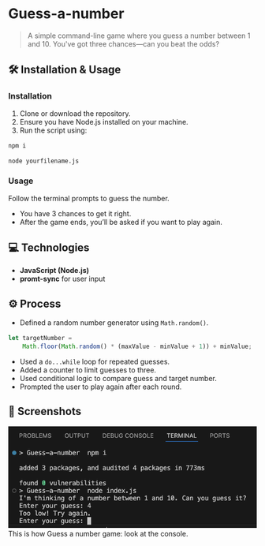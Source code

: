 # Guess-a-number
> A simple command-line game where you guess a number between 1 and 10. You've got three chances—can you beat the odds?


## 🛠️ Installation & Usage

### Installation

1. Clone or download the repository.
2. Ensure you have Node.js installed on your machine.
3. Run the script using:

```bash
npm i
```

```bash
node yourfilename.js
```

### Usage
Follow the terminal prompts to guess the number.  
- You have 3 chances to get it right.  
- After the game ends, you’ll be asked if you want to play again.

## 💻 Technologies
- **JavaScript (Node.js)**
- **promt-sync** for user input

## ⚙️ Process
- Defined a random number generator using `Math.random()`. 

```js
let targetNumber =
    Math.floor(Math.random() * (maxValue - minValue + 1)) + minValue;
 ```    

- Used a `do...while` loop for repeated guesses.  
- Added a counter to limit guesses to three.  
- Used conditional logic to compare guess and target number.  
- Prompted the user to play again after each round.

## 📸 Screenshots
![insert an image](./assets/Screenshot%202025-04-04%20at%2015.29.42.png "hover")
This is how  Guess a number game: look at the console.


